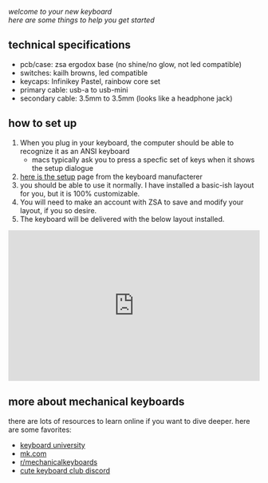 
*welcome to your new keyboard* <br>
*here are some things to help you get started*

## technical specifications
- pcb/case: zsa ergodox base (no shine/no glow, not led compatible)
- switches: kailh browns, led compatible
- keycaps: Infinikey Pastel, rainbow core set
- primary cable: usb-a to usb-mini
- secondary cable: 3.5mm to 3.5mm (looks like a headphone jack)

## how to set up 
1. When you plug in your keyboard, the computer should be able to recognize it as an ANSI keyboard
    - macs typically ask you to press a specfic set of keys when it shows the setup dialogue 
1. [here is the setup](https://ergodox-ez.com/pages/getting-started) page from the keyboard manufacterer
1. you should be able to use it normally.  I have installed a basic-ish layout for you, but it is 100% customizable.
1. You will need to make an account with ZSA to save and modify your layout, if you so desire.
1. The keyboard will be delivered with the below layout installed. 
<div style="padding-top: 60%; position: relative;">
	<iframe src="https://configure.zsa.io/embed/ergodox-ez/layouts/YWYKJ/latest/0" style="border: 0; height: 100%; left: 0; position: absolute; top: 0; width: 100%"></iframe>
</div>

## more about mechanical keyboards
there are lots of resources to learn online if you want to dive deeper.  here are some favorites:

- [keyboard university](https://keyboard.university/)
- [mk.com](https://mechanicalkeyboards.com/)
- [r/mechanicalkeyboards](https://www.reddit.com/r/MechanicalKeyboards/)
- [cute keyboard club discord](https://discord.gg/AkbDKjAFBc)